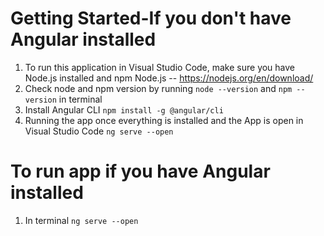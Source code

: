 # Getting Started-If you don't have Angular installed
1. To run this application in Visual Studio Code, make sure you have Node.js installed and npm
Node.js -- https://nodejs.org/en/download/
2. Check node and npm version by running `node --version` and `npm --version` in terminal
3. Install Angular CLI `npm install -g @angular/cli`
4. Running the app once everything is installed and the App is open in Visual Studio Code
`ng serve --open`

# To run app if you have Angular installed
1. In terminal `ng serve --open`
